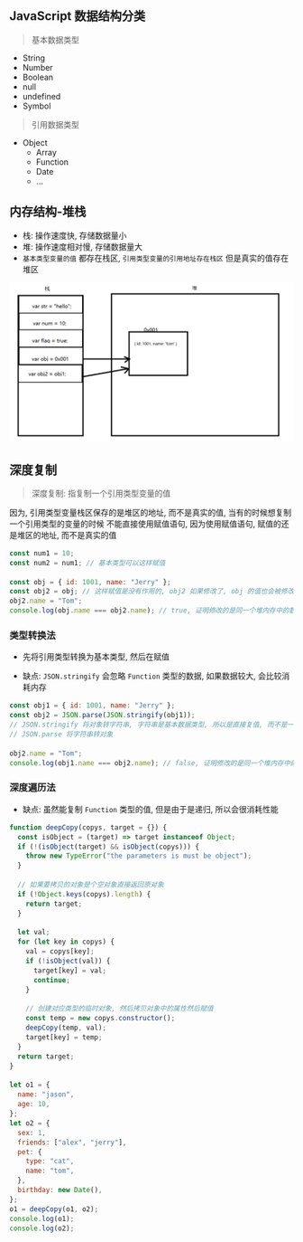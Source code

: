 ## JavaScript 数据结构分类

> 基本数据类型

- String
- Number
- Boolean
- null
- undefined
- Symbol

> 引用数据类型

- Object
  - Array
  - Function
  - Date
  - ...

## 内存结构-堆栈

- 栈: 操作速度快, 存储数据量小
- 堆: 操作速度相对慢, 存储数据量大
- `基本类型变量的值` 都存在栈区, `引用类型变量的引用地址存在栈区` 但是真实的值存在堆区

![memory.png](./images/memory.png)

## 深度复制

> 深度复制: 指复制一个引用类型变量的值

因为, 引用类型变量栈区保存的是堆区的地址, 而不是真实的值, 当有的时候想复制一个引用类型的变量的时候
不能直接使用赋值语句, 因为使用赋值语句, 赋值的还是堆区的地址, 而不是真实的值

```js
const num1 = 10;
const num2 = num1; // 基本类型可以这样赋值

const obj = { id: 1001, name: "Jerry" };
const obj2 = obj; // 这样赋值是没有作用的, obj2 如果修改了, obj 的值也会被修改
obj2.name = "Tom";
console.log(obj.name === obj2.name); // true, 证明修改的是同一个堆内存中的数据
```

### 类型转换法

- 先将引用类型转换为基本类型, 然后在赋值

- 缺点: `JSON.stringify` 会忽略 `Function` 类型的数据, 如果数据较大, 会比较消耗内存

```js
const obj1 = { id: 1001, name: "Jerry" };
const obj2 = JSON.parse(JSON.stringify(obj1));
// JSON.stringify 将对象转字符串, 字符串是基本数据类型, 所以是直接复值, 而不是一个堆区的地址
// JSON.parse 将字符串转对象

obj2.name = "Tom";
console.log(obj1.name === obj2.name); // false, 证明修改的是同一个堆内存中的数据
```

### 深度遍历法

- 缺点: 虽然能复制 `Function` 类型的值, 但是由于是递归, 所以会很消耗性能

```js
function deepCopy(copys, target = {}) {
  const isObject = (target) => target instanceof Object;
  if (!(isObject(target) && isObject(copys))) {
    throw new TypeError("the parameters is must be object");
  }

  // 如果要拷贝的对象是个空对象直接返回原对象
  if (!Object.keys(copys).length) {
    return target;
  }

  let val;
  for (let key in copys) {
    val = copys[key];
    if (!isObject(val)) {
      target[key] = val;
      continue;
    }

    // 创建对应类型的临时对象, 然后拷贝对象中的属性然后赋值
    const temp = new copys.constructor();
    deepCopy(temp, val);
    target[key] = temp;
  }
  return target;
}

let o1 = {
  name: "jason",
  age: 10,
};
let o2 = {
  sex: 1,
  friends: ["alex", "jerry"],
  pet: {
    type: "cat",
    name: "tom",
  },
  birthday: new Date(),
};
o1 = deepCopy(o1, o2);
console.log(o1);
console.log(o2);
```
